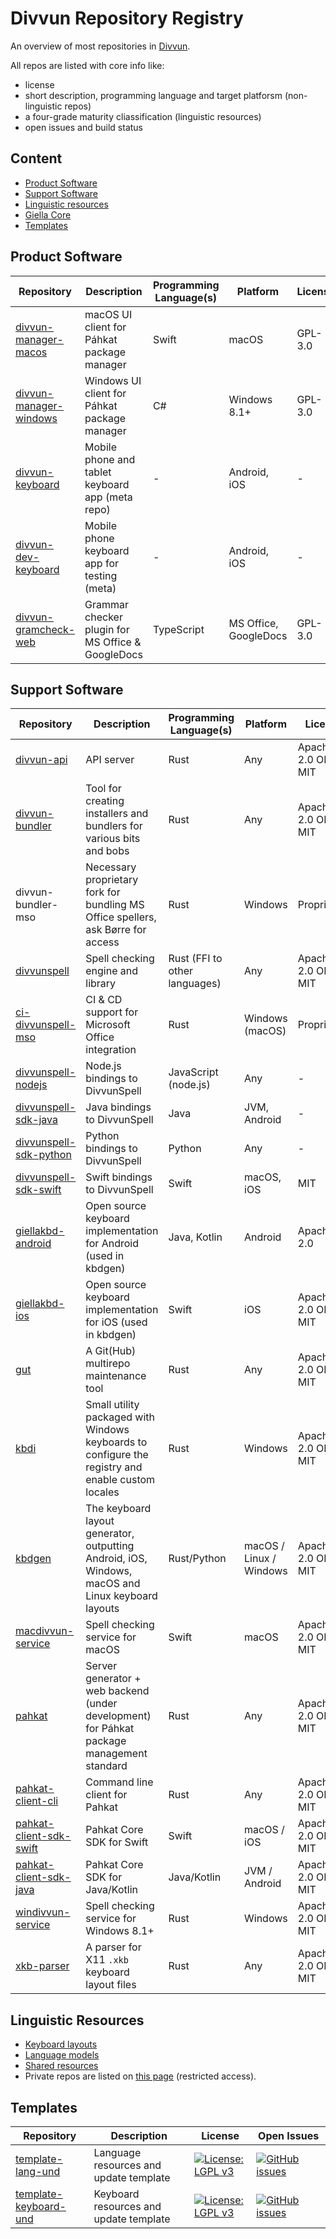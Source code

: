 # Divvun Repository Registry

An overview of most repositories in [Divvun](https://github.com/divvun).

All repos are listed with core info like:
- license
- short description, programming language and target platforsm (non-linguistic repos)
- a four-grade maturity cliassification (linguistic resources)
- open issues and build status

## Content

- [Product Software](#product-software)
- [Support Software](#support-software)
- [Linguistic resources](#linguistic-resources)
- [Giella Core](#giella-core)
- [Templates](#templates)

## Product Software

| Repository | Description | Programming Language(s) | Platform | License | Open&nbsp;Issues | &nbsp;&nbsp;&nbsp;&nbsp;&nbsp;CI&nbsp;Report&nbsp;&nbsp;&nbsp;&nbsp;&nbsp; |
| ---------- | ----------- | ----------------------- | -------- | ------- | --------- | --------- |
|   [divvun-manager-macos](https://github.com/divvun/divvun-manager-macos)   | macOS UI client for Páhkat package manager             | Swift      | macOS                      | GPL-3.0 | [![GitHub issues](https://img.shields.io/github/issues-raw/divvun/divvun-manager-macos)](https://github.com/divvun/divvun-manager-macos/issues)     | [![Build Status](https://divvun-tc.giellalt.org/api/github/v1/repository/divvun/divvun-manager-macos/main/badge.svg)](https://divvun-tc.giellalt.org/api/github/v1/repository/divvun/divvun-manager-macos/main/latest) |
| [divvun-manager-windows](https://github.com/divvun/divvun-manager-windows) | Windows UI client for Páhkat package manager           | C#         | Windows 8.1+               | GPL-3.0 | [![GitHub issues](https://img.shields.io/github/issues-raw/divvun/divvun-manager-windows)](https://github.com/divvun/divvun-manager-windows/issues) | [![Build Status](https://divvun-tc.giellalt.org/api/github/v1/repository/divvun/divvun-manager-windows/main/badge.svg)](https://divvun-tc.giellalt.org/api/github/v1/repository/divvun/divvun-manager-windows/main/latest) |
|        [divvun-keyboard](https://github.com/divvun/divvun-keyboard)        | Mobile phone and tablet keyboard app (meta repo)       | -          | Android, iOS               | -       | [![GitHub issues](https://img.shields.io/github/issues-raw/divvun/divvun-keyboard)](https://github.com/divvun/divvun-keyboard/issues)               | [![Build Status](https://divvun-tc.giellalt.org/api/github/v1/repository/divvun/divvun-keyboard/main/badge.svg)](https://divvun-tc.giellalt.org/api/github/v1/repository/divvun/divvun-keyboard/main/latest) |
|    [divvun-dev-keyboard](https://github.com/divvun/divvun-dev-keyboard)    | Mobile phone keyboard app for testing (meta)           | -          | Android, iOS               | -       | [![GitHub issues](https://img.shields.io/github/issues-raw/divvun/divvun-dev-keyboard)](https://github.com/divvun/divvun-dev-keyboard/issues)       | [![Build Status](https://divvun-tc.giellalt.org/api/github/v1/repository/divvun/divvun-dev-keyboard/main/badge.svg)](https://divvun-tc.giellalt.org/api/github/v1/repository/divvun/divvun-dev-keyboard/main/latest) |
|   [divvun-gramcheck-web](https://github.com/divvun/divvun-gramcheck-web)   | Grammar checker plugin for MS&nbsp;Office & GoogleDocs | TypeScript | MS&nbsp;Office, GoogleDocs | GPL-3.0 | [![GitHub issues](https://img.shields.io/github/issues-raw/divvun/divvun-gramcheck-web)](https://github.com/divvun/divvun-gramcheck-web/issues)     | |

## Support Software

| Repository | Description | Programming Language(s) | Platform | License | Open&nbsp;Issues | &nbsp;&nbsp;CI&nbsp;Report&nbsp;&nbsp; |
| ---------- | ----------- | ----------------------- | -------- | ------- | --------- | --------- |
| [divvun-api             ](https://github.com/divvun/divvun-api)             | API server                                                        | Rust                  | Any             | Apache-2.0 OR MIT | [![GitHub issues](https://img.shields.io/github/issues-raw/divvun/divvun-api)](https://github.com/divvun/divvun-api/issues)                          | |
| [divvun-bundler         ](https://github.com/divvun/divvun-bundler)         | Tool for creating installers and bundlers for various bits and bobs | Rust                | Any             | Apache-2.0 OR MIT | [![GitHub issues](https://img.shields.io/github/issues-raw/divvun/divvun-bundler)](https://github.com/divvun/divvun-bundler/issues)                  | |
|  divvun-bundler-mso                                                         | Necessary proprietary fork for bundling MS Office spellers, ask Børre for access | Rust   | Windows         | Proprietary       |                                                                                                                                                      | |
| [divvunspell            ](https://github.com/divvun/divvunspell)            | Spell checking engine and library                         | Rust (FFI to other languages) | Any             | Apache-2.0 OR MIT | [![GitHub issues](https://img.shields.io/github/issues-raw/divvun/divvunspell)](https://github.com/divvun/divvunspell/issues)                        | [![Build Status](https://divvun-tc.giellalt.org/api/github/v1/repository/divvun/divvunspell/main/badge.svg)](https://divvun-tc.giellalt.org/api/github/v1/repository/divvun/divvunspell/main/latest) |
| [ci-divvunspell-mso     ](https://github.com/divvun/ci-divvunspell-mso)     | CI & CD support for Microsoft Office integration                  | Rust                  | Windows (macOS) | Proprietary       |                                                                                                                                                      | [![Build Status](https://github.com/divvun/ci-divvunspell-mso/workflows/Generate%20new%20patches/badge.svg)](https://github.com/divvun/ci-divvunspell-mso/actions) |
| [divvunspell-nodejs     ](https://github.com/divvun/divvunspell-nodejs)     | Node.js bindings to DivvunSpell                                   | JavaScript (node.js)  | Any             | -                 | [![GitHub issues](https://img.shields.io/github/issues-raw/divvun/divvunspell-nodejs)](https://github.com/divvun/divvunspell-nodejs/issues)          | |
| [divvunspell-sdk-java   ](https://github.com/divvun/divvunspell-sdk-java)   |    Java bindings to DivvunSpell                                   | Java                  | JVM, Android    | -                 | [![GitHub issues](https://img.shields.io/github/issues-raw/divvun/divvunspell-sdk-java)  ](https://github.com/divvun/divvunspell-sdk-java/issues)    | |
| [divvunspell-sdk-python ](https://github.com/divvun/divvunspell-sdk-python) |  Python bindings to DivvunSpell                                   | Python                | Any             | -                 | [![GitHub issues](https://img.shields.io/github/issues-raw/divvun/divvunspell-sdk-python)](https://github.com/divvun/divvunspell-sdk-python/issues)  | |
| [divvunspell-sdk-swift  ](https://github.com/divvun/divvunspell-sdk-swift)  |   Swift bindings to DivvunSpell                                   | Swift                 | macOS, iOS      | MIT               | [![GitHub issues](https://img.shields.io/github/issues-raw/divvun/divvunspell-sdk-swift) ](https://github.com/divvun/divvunspell-sdk-swift/issues)   | |
| [giellakbd-android      ](https://github.com/divvun/giellakbd-android)      | Open source keyboard implementation for Android (used in kbdgen)  | Java, Kotlin          | Android         | Apache-2.0        | [![GitHub issues](https://img.shields.io/github/issues-raw/divvun/giellakbd-android)](https://github.com/divvun/giellakbd-android/issues)            | [![Build Status](https://travis-ci.org/divvun/giellakbd-android.svg?branch=master)](https://travis-ci.org/divvun/giellakbd-android) |
| [giellakbd-ios          ](https://github.com/divvun/giellakbd-ios)          | Open source keyboard implementation for iOS (used in kbdgen)      | Swift                 | iOS             | Apache-2.0 OR MIT | [![GitHub issues](https://img.shields.io/github/issues-raw/divvun/giellakbd-ios)](https://github.com/divvun/giellakbd-ios/issues)                    | |
| [gut                    ](https://github.com/divvun/gut)                    | A Git(Hub) multirepo maintenance tool                             | Rust                  | Any             | Apache-2.0 OR MIT | [![GitHub issues](https://img.shields.io/github/issues-raw/divvun/gut)](https://github.com/divvun/gut/issues)                                        | [![Build Status](https://divvun-tc.giellalt.org/api/github/v1/repository/divvun/gut/main/badge.svg)](https://divvun-tc.giellalt.org/api/github/v1/repository/divvun/gut/main/latest) |
| [kbdi                   ](https://github.com/divvun/kbdi)                   | Small utility packaged with Windows keyboards to configure the registry and enable custom locales | Rust | Windows | Apache-2.0 OR MIT | [![GitHub issues](https://img.shields.io/github/issues-raw/divvun/kbdi)](https://github.com/divvun/kbdi/issues)                               | [![Build Status](https://divvun-tc.giellalt.org/api/github/v1/repository/divvun/kbdi/main/badge.svg)](https://divvun-tc.giellalt.org/api/github/v1/repository/divvun/kbdi/main/latest) |
| [kbdgen                 ](https://github.com/divvun/kbdgen)                 | The keyboard layout generator, outputting Android, iOS, Windows, macOS and Linux keyboard layouts | Rust/Python | macOS / Linux / Windows | Apache-2.0 OR MIT | [![GitHub issues](https://img.shields.io/github/issues-raw/divvun/kbdgen)](https://github.com/divvun/kbdgen/issues)    | [![Build Status](https://divvun-tc.giellalt.org/api/github/v1/repository/divvun/kbdgen/main/badge.svg)](https://divvun-tc.giellalt.org/api/github/v1/repository/divvun/kbdgen/main/latest) |
| [macdivvun-service      ](https://github.com/divvun/macdivvun-service)      | Spell checking service for macOS                                  | Swift                 | macOS | Apache-2.0 OR MIT | [![GitHub issues](https://img.shields.io/github/issues-raw/divvun/macdivvun-service)](https://github.com/divvun/macdivvun-service/issues)                      | [![Build Status](https://divvun-tc.giellalt.org/api/github/v1/repository/divvun/macdivvun-service/main/badge.svg)](https://divvun-tc.giellalt.org/api/github/v1/repository/divvun/macdivvun-service/main/latest) |
| [pahkat                 ](https://github.com/divvun/pahkat)                 | Server generator + web backend (under development) for Páhkat package management standard | Rust | Any      | Apache-2.0 OR MIT | [![GitHub issues](https://img.shields.io/github/issues-raw/divvun/pahkat)](https://github.com/divvun/pahkat/issues)                                  | [![Build Status](https://divvun-tc.giellalt.org/api/github/v1/repository/divvun/pahkat/main/badge.svg)](https://divvun-tc.giellalt.org/api/github/v1/repository/divvun/pahkat/main/latest) |
| [pahkat-client-cli      ](https://github.com/divvun/pahkat-client-cli)      | Command line client for Pahkat                                    | Rust                  | Any             | Apache-2.0 OR MIT | [![GitHub issues](https://img.shields.io/github/issues-raw/divvun/pahkat-client-cli)](https://github.com/divvun/pahkat-client-cli/issues)            | |
| [pahkat-client-sdk-swift](https://github.com/divvun/pahkat-client-sdk-swift)| Pahkat Core SDK for Swift                                         | Swift                 | macOS / iOS     | Apache-2.0 OR MIT | [![GitHub issues](https://img.shields.io/github/issues-raw/divvun/pahkat-client-sdk-swift)](https://github.com/divvun/pahkat-client-sdk-swift/issues)| |
| [pahkat-client-sdk-java ](https://github.com/divvun/pahkat-client-sdk-java) | Pahkat Core SDK for Java/Kotlin                                   | Java/Kotlin           | JVM / Android   | Apache-2.0 OR MIT | [![GitHub issues](https://img.shields.io/github/issues-raw/divvun/pahkat-client-sdk-java)](https://github.com/divvun/pahkat-client-sdk-java/issues)  | [![Build Status](https://github.com/divvun/pahkat-client-sdk-java/workflows/Gradle%20Package/badge.svg)](https://github.com/divvun/pahkat-client-sdk-java/actions) |
| [windivvun-service      ](https://github.com/divvun/windivvun-service)      | Spell checking service for Windows 8.1+                           | Rust                  | Windows         | Apache-2.0 OR MIT | [![GitHub issues](https://img.shields.io/github/issues-raw/divvun/windivvun-service)](https://github.com/divvun/windivvun-service/issues)            | [![Build Status](https://divvun-tc.giellalt.org/api/github/v1/repository/divvun/windivvun-service/main/badge.svg)](https://divvun-tc.giellalt.org/api/github/v1/repository/divvun/windivvun-service/main/latest) |
| [xkb-parser             ](https://github.com/divvun/xkb-parser)             | A parser for X11 `.xkb` keyboard layout files                     | Rust                  | Any             | Apache-2.0 OR MIT | [![GitHub issues](https://img.shields.io/github/issues-raw/divvun/xkb-parser)](https://github.com/divvun/xkb-parser/issues)                          | [![Build Status](https://dev.azure.com/divvun/xkb-parser/_apis/build/status/divvun.xkb-parser?branchName=master)](https://dev.azure.com/divvun/xkb-parser/_build/latest?definitionId=2&branchName=master) |


## Linguistic Resources

- [Keyboard layouts](https://giellalt.github.io/KeyboardLayouts.html)
- [Language models](https://giellalt.github.io/LanguageModels.html)
- [Shared resources](https://giellalt.github.io/SharedResources.html)
- Private repos are  listed on [this page](https://github.com/divvun/private-registry) (restricted access).

## Templates

| Repository | Description        | License | Open&nbsp;Issues |
| ---------- | ------------------ | ------- | ---------------- |
| [template-lang-und    ](https://github.com/giellalt/template-lang-und)     | Language resources and update template | [![License: LGPL v3](https://img.shields.io/badge/Lic-LGPL%20v3-blue.svg)](https://www.gnu.org/licenses/lgpl-3.0) | [![GitHub issues](https://img.shields.io/github/issues/giellalt/template-lang-und)](https://github.com/giellalt/template-lang-und/issues)         | 
| [template-keyboard-und](https://github.com/giellalt/template-keyboard-und) | Keyboard resources and update template | [![License: LGPL v3](https://img.shields.io/badge/Lic-LGPL%20v3-blue.svg)](https://www.gnu.org/licenses/lgpl-3.0) | [![GitHub issues](https://img.shields.io/github/issues/giellalt/template-keyboard-und)](https://github.com/giellalt/template-keyboard-und/issues) | 
